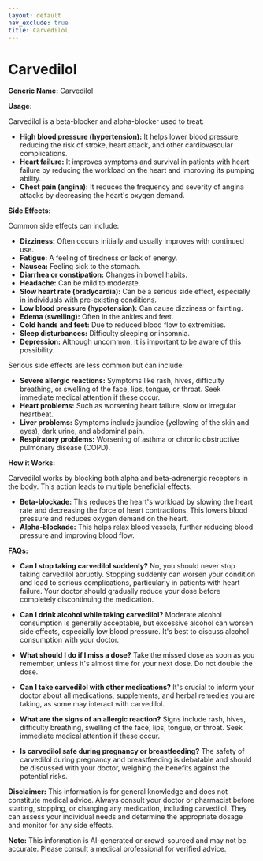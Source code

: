 ```yaml
---
layout: default
nav_exclude: true
title: Carvedilol
---
```


# Carvedilol

**Generic Name:** Carvedilol

**Usage:**

Carvedilol is a beta-blocker and alpha-blocker used to treat:

* **High blood pressure (hypertension):**  It helps lower blood pressure, reducing the risk of stroke, heart attack, and other cardiovascular complications.
* **Heart failure:** It improves symptoms and survival in patients with heart failure by reducing the workload on the heart and improving its pumping ability.
* **Chest pain (angina):** It reduces the frequency and severity of angina attacks by decreasing the heart's oxygen demand.


**Side Effects:**

Common side effects can include:

* **Dizziness:** Often occurs initially and usually improves with continued use.
* **Fatigue:**  A feeling of tiredness or lack of energy.
* **Nausea:** Feeling sick to the stomach.
* **Diarrhea or constipation:** Changes in bowel habits.
* **Headache:**  Can be mild to moderate.
* **Slow heart rate (bradycardia):**  Can be a serious side effect, especially in individuals with pre-existing conditions.
* **Low blood pressure (hypotension):** Can cause dizziness or fainting.
* **Edema (swelling):**  Often in the ankles and feet.
* **Cold hands and feet:** Due to reduced blood flow to extremities.
* **Sleep disturbances:**  Difficulty sleeping or insomnia.
* **Depression:** Although uncommon, it is important to be aware of this possibility.

Serious side effects are less common but can include:

* **Severe allergic reactions:**  Symptoms like rash, hives, difficulty breathing, or swelling of the face, lips, tongue, or throat.  Seek immediate medical attention if these occur.
* **Heart problems:**  Such as worsening heart failure, slow or irregular heartbeat.
* **Liver problems:**  Symptoms include jaundice (yellowing of the skin and eyes), dark urine, and abdominal pain.
* **Respiratory problems:**  Worsening of asthma or chronic obstructive pulmonary disease (COPD).


**How it Works:**

Carvedilol works by blocking both alpha and beta-adrenergic receptors in the body.  This action leads to multiple beneficial effects:

* **Beta-blockade:** This reduces the heart's workload by slowing the heart rate and decreasing the force of heart contractions.  This lowers blood pressure and reduces oxygen demand on the heart.
* **Alpha-blockade:** This helps relax blood vessels, further reducing blood pressure and improving blood flow.


**FAQs:**

* **Can I stop taking carvedilol suddenly?** No, you should never stop taking carvedilol abruptly.  Stopping suddenly can worsen your condition and lead to serious complications, particularly in patients with heart failure.  Your doctor should gradually reduce your dose before completely discontinuing the medication.

* **Can I drink alcohol while taking carvedilol?**  Moderate alcohol consumption is generally acceptable, but excessive alcohol can worsen side effects, especially low blood pressure. It's best to discuss alcohol consumption with your doctor.

* **What should I do if I miss a dose?** Take the missed dose as soon as you remember, unless it's almost time for your next dose.  Do not double the dose.

* **Can I take carvedilol with other medications?**  It's crucial to inform your doctor about all medications, supplements, and herbal remedies you are taking, as some may interact with carvedilol.

* **What are the signs of an allergic reaction?** Signs include rash, hives, difficulty breathing, swelling of the face, lips, tongue, or throat. Seek immediate medical attention if these occur.

* **Is carvedilol safe during pregnancy or breastfeeding?** The safety of carvedilol during pregnancy and breastfeeding is debatable and should be discussed with your doctor, weighing the benefits against the potential risks.


**Disclaimer:** This information is for general knowledge and does not constitute medical advice.  Always consult your doctor or pharmacist before starting, stopping, or changing any medication, including carvedilol.  They can assess your individual needs and determine the appropriate dosage and monitor for any side effects.


**Note:** This information is AI-generated or crowd-sourced and may not be accurate. Please consult a medical professional for verified advice.